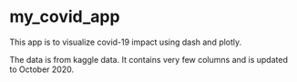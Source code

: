 # my_covid_app

This app is to visualize covid-19 impact using dash and plotly.

The data is from kaggle data. It contains very few columns and is updated to October 2020.
